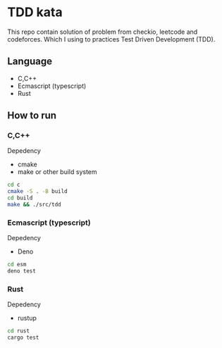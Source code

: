 # TDD kata

This repo contain solution of problem from checkio, leetcode and codeforces. Which I using to practices Test Driven Development (TDD).

## Language
- C,C++
- Ecmascript (typescript)
- Rust

## How to run

### C,C++
Depedency
- cmake
- make or other build system

```bash
cd c
cmake -S . -B build
cd build
make && ./src/tdd
```

### Ecmascript (typescript)
Depedency
- Deno

```bash
cd esm
deno test
```

### Rust
Depedency
- rustup

```bash
cd rust
cargo test
```
